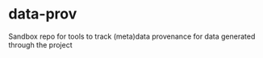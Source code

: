 # data-prov
Sandbox repo for tools to track (meta)data provenance for data generated through the project
